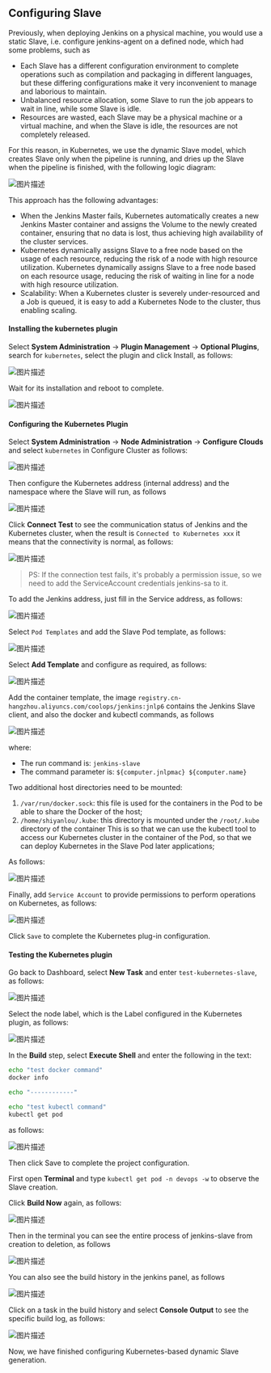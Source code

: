 ## Configuring Slave

Previously, when deploying Jenkins on a physical machine, you would use a static Slave, i.e. configure jenkins-agent on a defined node, which had some problems, such as

- Each Slave has a different configuration environment to complete operations such as compilation and packaging in different languages, but these differing configurations make it very inconvenient to manage and laborious to maintain.
- Unbalanced resource allocation, some Slave to run the job appears to wait in line, while some Slave is idle.
- Resources are wasted, each Slave may be a physical machine or a virtual machine, and when the Slave is idle, the resources are not completely released.

For this reason, in Kubernetes, we use the dynamic Slave model, which creates Slave only when the pipeline is running, and dries up the Slave when the pipeline is finished, with the following logic diagram:

![图片描述](https://doc.shiyanlou.com/courses/10022/2123746/afd88bc2eef96ab40ad925b315b0cbb8-0/wm)

This approach has the following advantages:

- When the Jenkins Master fails, Kubernetes automatically creates a new Jenkins Master container and assigns the Volume to the newly created container, ensuring that no data is lost, thus achieving high availability of the cluster services.
- Kubernetes dynamically assigns Slave to a free node based on the usage of each resource, reducing the risk of a node with high resource utilization. Kubernetes dynamically assigns Slave to a free node based on each resource usage, reducing the risk of waiting in line for a node with high resource utilization.
- Scalability: When a Kubernetes cluster is severely under-resourced and a Job is queued, it is easy to add a Kubernetes Node to the cluster, thus enabling scaling.

#### Installing the kubernetes plugin

Select **System Administration** -> **Plugin Management** -> **Optional Plugins**, search for `kubernetes`, select the plugin and click Install, as follows:

![图片描述](https://doc.shiyanlou.com/courses/10022/2123746/1822f94f44592273c971eff1914fc605-0/wm)

Wait for its installation and reboot to complete.

![图片描述](https://doc.shiyanlou.com/courses/10022/2123746/b1dc625b59302f53e9e0a88dced93440-0/wm)

#### Configuring the Kubernetes Plugin

Select **System Administration** -> **Node Administration** -> **Configure Clouds** and select `kubernetes` in Configure Cluster as follows:

![图片描述](https://doc.shiyanlou.com/courses/10022/2123746/5664c936face3a109eeb69ce9c6fdbea-0/wm)

Then configure the Kubernetes address (internal address) and the namespace where the Slave will run, as follows

![图片描述](https://doc.shiyanlou.com/courses/10022/2123746/f80f1bbe5c4993f09c13f8b17ab59164-0/wm)

Click **Connect Test** to see the communication status of Jenkins and the Kubernetes cluster, when the result is `Connected to Kubernetes xxx` it means that the connectivity is normal, as follows:

![图片描述](https://doc.shiyanlou.com/courses/10022/2123746/b7b5230bd191261e7e376bebcd582cc0-0/wm)

> PS: If the connection test fails, it's probably a permission issue, so we need to add the ServiceAccount credentials jenkins-sa to it.

To add the Jenkins address, just fill in the Service address, as follows:

![图片描述](https://doc.shiyanlou.com/courses/10022/2123746/aeeabd00c6d1e22100e17f6653db46c0-0/wm)

Select `Pod Templates` and add the Slave Pod template, as follows:

![图片描述](https://doc.shiyanlou.com/courses/10022/2123746/815e1cb0470831adb8c17a0278ad1293-0/wm)

Select **Add Template** and configure as required, as follows:

![图片描述](https://doc.shiyanlou.com/courses/10022/2123746/42edc650f606d8af602322930a4164b5-0/wm)

Add the container template, the image `registry.cn-hangzhou.aliyuncs.com/coolops/jenkins:jnlp6` contains the Jenkins Slave client, and also the docker and kubectl commands, as follows

![图片描述](https://doc.shiyanlou.com/courses/10022/2123746/2b077907c03c01df7cb8b65bde737486-0/wm)

where:

- The run command is: `jenkins-slave`
- The command parameter is: `${computer.jnlpmac} ${computer.name}`

Two additional host directories need to be mounted:

1. `/var/run/docker.sock`: this file is used for the containers in the Pod to be able to share the Docker of the host;
1. `/home/shiyanlou/.kube`: this directory is mounted under the `/root/.kube` directory of the container This is so that we can use the kubectl tool to access our Kubernetes cluster in the container of the Pod, so that we can deploy Kubernetes in the Slave Pod later applications;

As follows:

![图片描述](https://doc.shiyanlou.com/courses/10022/2123746/eb62cb64ef9a82a18f014680807bcf17-0/wm)

Finally, add `Service Account` to provide permissions to perform operations on Kubernetes, as follows:

![图片描述](https://doc.shiyanlou.com/courses/10022/2123746/72296173e053d07a3195e1c2f307ed81-0/wm)

Click `Save` to complete the Kubernetes plug-in configuration.

#### Testing the Kubernetes plugin

Go back to Dashboard, select **New Task** and enter `test-kubernetes-slave`, as follows:

![图片描述](https://doc.shiyanlou.com/courses/10022/2123746/0faac551da5cf1598e42f0e4c03053c0-0/wm)

Select the node label, which is the Label configured in the Kubernetes plugin, as follows:

![图片描述](https://doc.shiyanlou.com/courses/10022/2123746/9838bbb94a31322ce4e9eb4c31b59cc3-0/wm)

In the **Build** step, select **Execute Shell** and enter the following in the text:

```bash
echo "test docker command"
docker info

echo "------------"

echo "test kubectl command"
kubectl get pod
```

as follows:

![图片描述](https://doc.shiyanlou.com/courses/10022/2123746/cbaeb616f685ed6e66929d64ddcac9f1-0/wm)

Then click Save to complete the project configuration.

First open **Terminal** and type `kubectl get pod -n devops -w` to observe the Slave creation.

Click **Build Now** again, as follows:

![图片描述](https://doc.shiyanlou.com/courses/10022/2123746/66350e1eda86607649f327668c3fdee6-0/wm)

Then in the terminal you can see the entire process of jenkins-slave from creation to deletion, as follows

![图片描述](https://doc.shiyanlou.com/courses/10022/2123746/10053ce9cf25c3522b0cfa05b4ad9eee-0/wm)

You can also see the build history in the jenkins panel, as follows

![图片描述](https://doc.shiyanlou.com/courses/10022/2123746/ec60430f4fd7d0c9116727bfddfd0f08-0/wm)

Click on a task in the build history and select **Console Output** to see the specific build log, as follows:

![图片描述](https://doc.shiyanlou.com/courses/10022/2123746/b7d2cbc16cde9a1771ca5a0bf19bf6c4-0/wm)

Now, we have finished configuring Kubernetes-based dynamic Slave generation.
